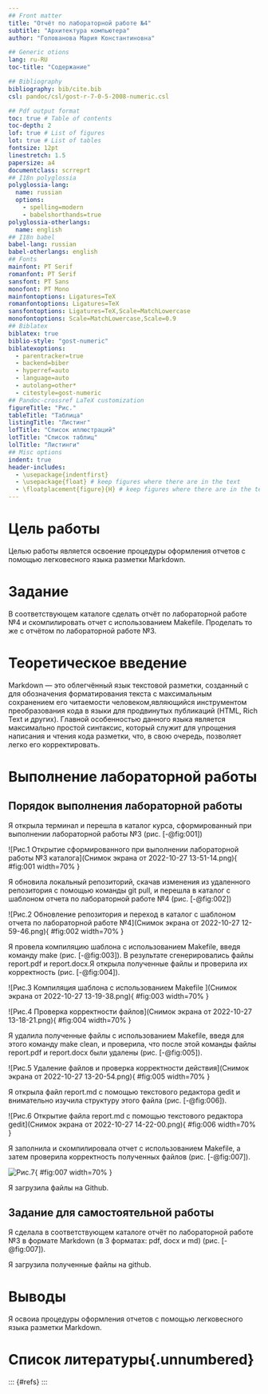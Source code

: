 ```yaml
---
## Front matter
title: "Отчёт по лабораторной работе №4"
subtitle: "Архитектура компьютера"
author: "Голованова Мария Константиновна"

## Generic otions
lang: ru-RU
toc-title: "Содержание"

## Bibliography
bibliography: bib/cite.bib
csl: pandoc/csl/gost-r-7-0-5-2008-numeric.csl

## Pdf output format
toc: true # Table of contents
toc-depth: 2
lof: true # List of figures
lot: true # List of tables
fontsize: 12pt
linestretch: 1.5
papersize: a4
documentclass: scrreprt
## I18n polyglossia
polyglossia-lang:
  name: russian
  options:
	- spelling=modern
	- babelshorthands=true
polyglossia-otherlangs:
  name: english
## I18n babel
babel-lang: russian
babel-otherlangs: english
## Fonts
mainfont: PT Serif
romanfont: PT Serif
sansfont: PT Sans
monofont: PT Mono
mainfontoptions: Ligatures=TeX
romanfontoptions: Ligatures=TeX
sansfontoptions: Ligatures=TeX,Scale=MatchLowercase
monofontoptions: Scale=MatchLowercase,Scale=0.9
## Biblatex
biblatex: true
biblio-style: "gost-numeric"
biblatexoptions:
  - parentracker=true
  - backend=biber
  - hyperref=auto
  - language=auto
  - autolang=other*
  - citestyle=gost-numeric
## Pandoc-crossref LaTeX customization
figureTitle: "Рис."
tableTitle: "Таблица"
listingTitle: "Листинг"
lofTitle: "Список иллюстраций"
lotTitle: "Список таблиц"
lolTitle: "Листинги"
## Misc options
indent: true
header-includes:
  - \usepackage{indentfirst}
  - \usepackage{float} # keep figures where there are in the text
  - \floatplacement{figure}{H} # keep figures where there are in the text
---
```


# Цель работы

Целью работы является освоение процедуры оформления отчетов с помощью легковесного языка разметки Markdown.

# Задание

В соответствующем каталоге сделать отчёт по лабораторной работе №4 и скомпилировать отчет с использованием Makefile. Проделать то же с отчётом по лабораторной работе №3.

# Теоретическое введение

Markdown — это облегчённый язык  текстовой разметки, созданный с для обозначения форматирования текста с максимальным сохранением его читаемости человеком,являющийся инструментом преобразования кода в языки для продвинутых публикаций (HTML, Rich Text и других). Главной особенностью данного языка является максимально простой синтаксис, который служит для упрощения написания и чтения кода разметки, что, в свою очередь, позволяет легко его корректировать. 

# Выполнение лабораторной работы

## Порядок выполнения лабораторной работы

 Я открыла терминал и перешла в каталог курса, сформированный при выполнении лабораторной работы №3 (рис. [-@fig:001])

![Рис.1 Открытие сформированного при выполнении лабораторной работы №3 каталога](Снимок экрана от 2022-10-27 13-51-14.png){ #fig:001 width=70% }

Я обновила локальный репозиторий, скачав изменения из удаленного репозитория с помощью команды git pull, и перешла в каталог с шаблоном отчета по лабораторной работе №4  (рис. [-@fig:002])

![Рис.2 Обновление репозитория и переход в каталог с шаблоном отчета по лабораторной работе №4](Снимок экрана от 2022-10-27 12-59-46.png){ #fig:002 width=70% }

Я провела компиляцию шаблона с использованием Makefile, введя команду make (рис. [-@fig:003]).
В результате сгенерировались файлы report.pdf и report.docx.Я открыла полученные файлы и проверила их корректность (рис. [-@fig:004]).

![Рис.3 Компиляция шаблона с использованием Makefile ](Снимок экрана от 2022-10-27 13-19-38.png){ #fig:003 width=70% }

![Рис.4 Проверка корректности файлов](Снимок экрана от 2022-10-27 13-18-21.png){ #fig:004 width=70% }

Я удалила полученные файлы с использованием Makefile, введя для этого  команду make clean, и проверила, что после этой команды файлы report.pdf и report.docx были удалены (рис. [-@fig:005]).

![Рис.5 Удаление файлов и проверка корректности действия](Снимок экрана от 2022-10-27 13-20-54.png){ #fig:005 width=70% }

Я открыла файл report.md c помощью текстового редактора gedit и внимательно изучила структуру этого файла (рис. [-@fig:006]).

![Рис.6 Открытие файла report.md c помощью текстового редактора gedit](Снимок экрана от 2022-10-27 14-22-00.png){ #fig:006 width=70% }

Я заполнила и скомпилировала отчет с использованием Makefile, а затем проверила корректность полученных файлов (рис. [-@fig:007]).

![Рис.7](){ #fig:007 width=70% }

Я загрузила файлы на Github.

## Задание для самостоятельной работы

Я сделала в соответствующем каталоге  отчёт по лабораторной работе №3 в формате Markdown (в 3 форматах: pdf, docx и md) (рис. [-@fig:007]).

Я загрузила полученные файлы на github.

# Выводы

Я освоиа процедуры оформления отчетов с помощью легковесного языка разметки Markdown.

# Список литературы{.unnumbered}

::: {#refs}
:::
